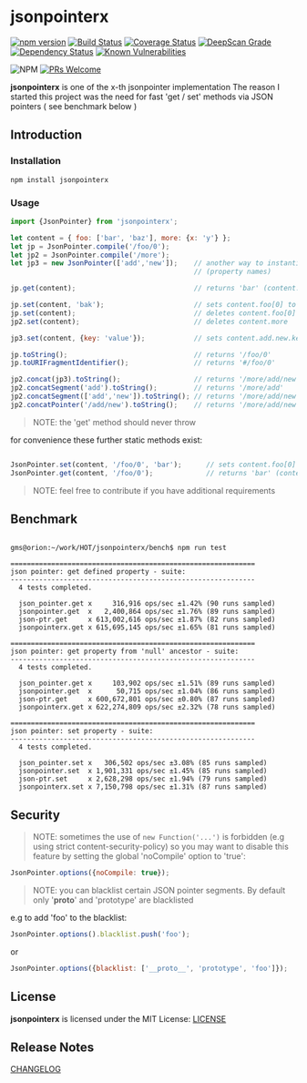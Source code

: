 # jsonpointerx

[![npm version](https://badge.fury.io/js/jsonpointerx.svg)](https://badge.fury.io/js/jsonpointerx)
[![Build Status](https://api.travis-ci.com/gms1/jsonpointerx.svg?branch=master)](https://travis-ci.com/gms1/jsonpointerx)
[![Coverage Status](https://codecov.io/gh/gms1/jsonpointerx/branch/master/graph/badge.svg)](https://codecov.io/gh/gms1/jsonpointerx)
[![DeepScan Grade](https://deepscan.io/api/projects/742/branches/1407/badge/grade.svg)](https://deepscan.io/dashboard/#view=project&pid=742&bid=1407)
[![Dependency Status](https://david-dm.org/gms1/jsonpointerx.svg)](https://david-dm.org/gms1/jsonpointerx)
[![Known Vulnerabilities](https://snyk.io/test/github/gms1/jsonpointerx/badge.svg)](https://snyk.io/test/github/gms1/jsonpointerx)

![NPM](https://img.shields.io/npm/l/jsonpointerx)
[![PRs Welcome](https://img.shields.io/badge/PRs-welcome-brightgreen.svg?style=flat-square)](http://makeapullrequest.com)

**jsonpointerx** is one of the x-th jsonpointer implementation
The reason I started this project was the need for fast 'get / set' methods via JSON pointers ( see benchmark below )

## Introduction

### Installation

```shell
npm install jsonpointerx
```

### Usage

```JavaScript
import {JsonPointer} from 'jsonpointerx';

let content = { foo: ['bar', 'baz'], more: {x: 'y'} };
let jp = JsonPointer.compile('/foo/0');
let jp2 = JsonPointer.compile('/more');
let jp3 = new JsonPointer(['add','new']);    // another way to instantiate a JsonPointer using decoded path segments
                                             // (property names)

jp.get(content);                             // returns 'bar' (content.foo[0])

jp.set(content, 'bak');                      // sets content.foo[0] to 'bak'
jp.set(content);                             // deletes content.foo[0] (does not change the length of the array)
jp2.set(content);                            // deletes content.more

jp3.set(content, {key: 'value'});            // sets content.add.new.key to 'value'

jp.toString();                               // returns '/foo/0'
jp.toURIFragmentIdentifier();                // returns '#/foo/0'

jp2.concat(jp3).toString();                  // returns '/more/add/new'
jp2.concatSegment('add').toString();         // returns '/more/add'
jp2.concatSegment(['add','new']).toString(); // returns '/more/add/new'
jp2.concatPointer('/add/new').toString();    // returns '/more/add/new'

```

> NOTE: the 'get' method should never throw

for convenience these further static methods exist:

```JavaScript

JsonPointer.set(content, '/foo/0', 'bar');      // sets content.foo[0] to 'bar'
JsonPointer.get(content, '/foo/0');             // returns 'bar' (content.foo[0])

```

> NOTE: feel free to contribute if you have additional requirements

## Benchmark

```shell

gms@orion:~/work/HOT/jsonpointerx/bench$ npm run test

============================================================
json pointer: get defined property - suite:
------------------------------------------------------------
  4 tests completed.

  json_pointer.get x     316,916 ops/sec ±1.42% (90 runs sampled)
  jsonpointer.get  x   2,400,864 ops/sec ±1.76% (89 runs sampled)
  json-ptr.get     x 613,002,616 ops/sec ±1.87% (82 runs sampled)
  jsonpointerx.get x 615,695,145 ops/sec ±1.65% (81 runs sampled)

============================================================
json pointer: get property from 'null' ancestor - suite:
------------------------------------------------------------
  4 tests completed.

  json_pointer.get x     103,902 ops/sec ±1.51% (89 runs sampled)
  jsonpointer.get  x      50,715 ops/sec ±1.04% (86 runs sampled)
  json-ptr.get     x 600,672,801 ops/sec ±0.80% (87 runs sampled)
  jsonpointerx.get x 622,274,809 ops/sec ±2.32% (78 runs sampled)

============================================================
json pointer: set property - suite:
------------------------------------------------------------
  4 tests completed.

  json_pointer.set x   306,502 ops/sec ±3.08% (85 runs sampled)
  jsonpointer.set  x 1,901,331 ops/sec ±1.45% (85 runs sampled)
  json-ptr.set     x 2,628,298 ops/sec ±1.94% (79 runs sampled)
  jsonpointerx.set x 7,150,798 ops/sec ±1.31% (87 runs sampled)

```

## Security

> NOTE: sometimes the use of `new Function('...')` is forbidden (e.g using strict content-security-policy)
> so you may want to disable this feature by setting the global 'noCompile' option to 'true':

```JavaScript
JsonPointer.options({noCompile: true});
```

> NOTE: you can blacklist certain JSON pointer segments. By default only '__proto__' and 'prototype' are blacklisted

e.g to add 'foo' to the blacklist:

```JavaScript
JsonPointer.options().blacklist.push('foo');
```

or

```Javascript
JsonPointer.options({blacklist: ['__proto__', 'prototype', 'foo']});
```

## License

**jsonpointerx** is licensed under the MIT License:
[LICENSE](./LICENSE)

## Release Notes

[CHANGELOG](./CHANGELOG.md)
